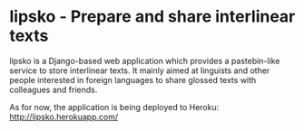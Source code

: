 lipsko - Prepare and share interlinear texts
============================================

lipsko is a Django-based web application which provides a pastebin-like service to store interlinear texts.  It mainly aimed at linguists and other people interested in foreign languages to share glossed texts with colleagues and friends.

As for now, the application is being deployed to Heroku: http://lipsko.herokuapp.com/

